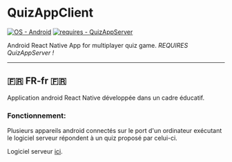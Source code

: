 # QuizAppClient

[![OS - Android](https://img.shields.io/badge/OS-Android-2ea44f?logo=android)](https://www.android.com) [![requires - QuizAppServer](https://img.shields.io/badge/requires-QuizAppServer-red)](https://github.com/Dan149/QuizAppServer)

Android React Native App for multiplayer quiz game. *REQUIRES QuizAppServer !*

-------------------------

## 🇫🇷 FR-fr 🇫🇷

Application android React Native développée dans un cadre éducatif.


### Fonctionnement:

Plusieurs appareils android connectés sur le port d'un ordinateur exécutant le logiciel serveur répondent à un quiz proposé par celui-ci.

Logiciel serveur <a href="https://github.com/Dan149/QuizAppServer">ici</a>.

